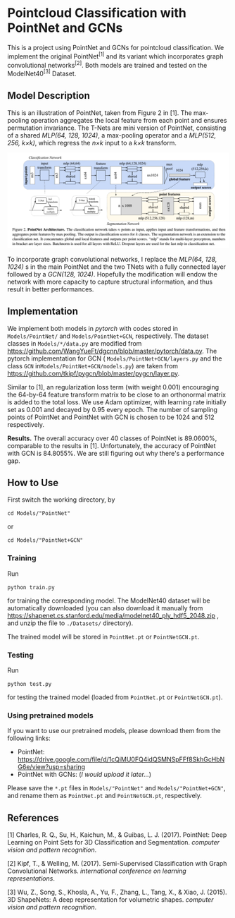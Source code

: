 # Pointcloud Classification with PointNet and GCNs

This is a project using PointNet and GCNs for pointcloud classification. We implement the original PointNet<sup>[1]</sup> and its variant which incorporates graph convolutional networks<sup>[2]</sup>. Both models are trained and tested on the ModelNet40<sup>[3]</sup> Dataset.

## Model Description

This is an illustration of PointNet, taken from Figure 2 in [1]. The max-pooling operation aggregates the local feature from each point and ensures permutation invariance. The T-Nets are mini version of PointNet, consisting of a shared *MLP(64, 128, 1024)*, a max-pooling operator and a *MLP(512, 256, k×k)*, which regress the *n×k* input to a *k×k* transform. 

![illustration for PointNet](figure.png)

To incorporate graph convolutional  networks, I replace the *MLP(64, 128, 1024)* s in the main PointNet and the two TNets with a fully connected layer followed by a *GCN(128, 1024)*. Hopefully the modification will endow the network with more capacity to capture structural information, and thus result in better performances.

## Implementation

We implement both models in *pytorch* with codes stored in `Models/PointNet/` and `Models/PointNet+GCN`, respectively. The dataset classes in `Models/*/data.py` are modified from https://github.com/WangYueFt/dgcnn/blob/master/pytorch/data.py. The pytorch implementation for GCN ( `Models/PointNet+GCN/layers.py` and the class `GCN` in`Models/PointNet+GCN/models.py`) are taken from https://github.com/tkipf/pygcn/blob/master/pygcn/layer.py. 

Similar to [1], an regularization loss term (with weight 0.001) encouraging the 64-by-64 feature transform matrix to be close to an orthonormal matrix is added to the total loss. We use Adam optimizer, with learning rate initially set as 0.001 and decayed by 0.95 every epoch. The number of sampling points of  PointNet and PointNet with GCN is chosen to be 1024 and 512 respectively. 

**Results.** The overall accuracy over 40 classes of PointNet is 89.0600%, comparable to the results in [1]. Unfortunately, the accuracy of PointNet with GCN is 84.8055%. We are still figuring out why there's a performance gap.

## How to Use

First switch the working directory, by

```shell
cd Models/"PointNet" 
```

or

```shell
cd Models/"PointNet+GCN" 
```

### Training

Run

```shell
python train.py
```

for training the corresponding model. The ModelNet40 dataset will be automatically downloaded (you can also download it manually from https://shapenet.cs.stanford.edu/media/modelnet40_ply_hdf5_2048.zip , and unzip the file to `./Datasets/` directory). 

The trained model will be stored in `PointNet.pt` or `PointNetGCN.pt`. 

### Testing

Run

```shell
python test.py
```

for testing the trained model (loaded from `PointNet.pt` or `PointNetGCN.pt`).

### Using pretrained models

If you want to use our pretrained models, please download them from the following links:

- PointNet: https://drive.google.com/file/d/1cQiMU0FQ4idQSMNSpFFf8SkhGcHbNG6e/view?usp=sharing
- PointNet with GCNs: (*I would upload it later...*)

Please save the `*.pt`  files in `Models/"PointNet"` and `Models/"PointNet+GCN"`, and rename them as `PointNet.pt` and `PointNetGCN.pt`, respectively.

## References

[1] Charles, R. Q., Su, H., Kaichun, M., & Guibas, L. J. (2017). PointNet: Deep Learning on Point Sets for 3D Classification and Segmentation. *computer vision and pattern recognition*.

[2] Kipf, T., & Welling, M. (2017). Semi-Supervised Classification with Graph Convolutional Networks. *international conference on learning representations*.

[3] Wu, Z., Song, S., Khosla, A., Yu, F., Zhang, L., Tang, X., & Xiao, J. (2015). 3D ShapeNets: A deep representation for volumetric shapes. *computer vision and pattern recognition*.
